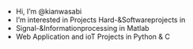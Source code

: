 - Hi, I’m @kianwasabi
- I’m interested in Projects Hard-&Softwareprojects in 
-   Signal-&Informationprocessing in Matlab
-   Web Application and ioT Projects in Python & C 

<!---
kianwasabi/kianwasabi is a ✨ special ✨ repository because its `README.md` (this file) appears on your GitHub profile.
You can click the Preview link to take a look at your changes.
--->
